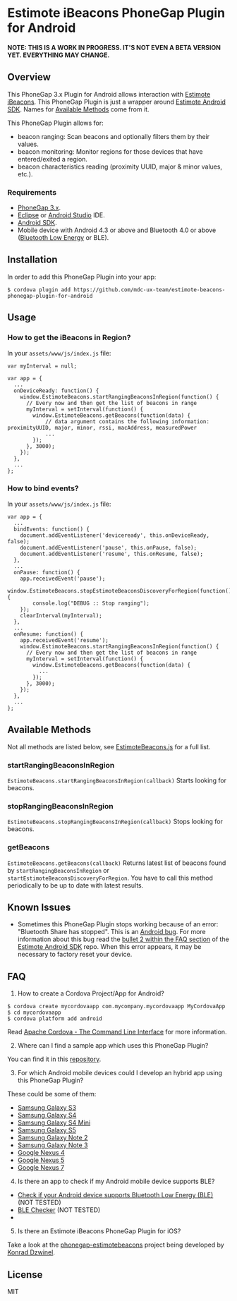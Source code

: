 # Estimote iBeacons PhoneGap Plugin for Android

**NOTE: THIS IS A WORK IN PROGRESS. IT'S NOT EVEN A BETA VERSION YET. EVERYTHING MAY CHANGE.**

## Overview

This PhoneGap 3.x Plugin for Android allows interaction with [Estimote iBeacons](http://estimote.com). This PhoneGap Plugin is just a wrapper around [Estimote Android SDK](https://github.com/Estimote/Android-SDK). Names for [Available Methods](#available-methods) come from it.

This PhoneGap Plugin allows for:
- beacon ranging: Scan beacons and optionally filters them by their values.
- beacon monitoring: Monitor regions for those devices that have entered/exited a region.
- beacon characteristics reading (proximity UUID, major & minor values, etc.).

### Requirements

- [PhoneGap 3.x](http://phonegap.com/install/).
- [Eclipse](https://www.eclipse.org/downloads/) or [Android Studio](http://developer.android.com/sdk/installing/studio.html) IDE.
- [Android SDK](http://developer.android.com/sdk).
- Mobile device with Android 4.3 or above and Bluetooth 4.0 or above ([Bluetooth Low Energy](http://en.wikipedia.org/wiki/Bluetooth_low_energy) or BLE).

## Installation

In order to add this PhoneGap Plugin into your app:
```
$ cordova plugin add https://github.com/mdc-ux-team/estimote-beacons-phonegap-plugin-for-android
```

## Usage

### How to get the iBeacons in Region?

In your `assets/www/js/index.js` file:

```
var myInterval = null;

var app = {
  ...
  onDeviceReady: function() {
    window.EstimoteBeacons.startRangingBeaconsInRegion(function() {
      // Every now and then get the list of beacons in range
      myInterval = setInterval(function() {
        window.EstimoteBeacons.getBeacons(function(data) {
            // data argument contains the following information: proximityUUID, major, minor, rssi, macAddress, measuredPower
            ...
        });
      }, 3000);
    });  
  },
  ...
};
```

### How to bind events?

In your `assets/www/js/index.js` file:

```
var app = {
  ...
  bindEvents: function() {
    document.addEventListener('deviceready', this.onDeviceReady, false);
    document.addEventListener('pause', this.onPause, false);
    document.addEventListener('resume', this.onResume, false);
  },
  ...
  onPause: function() {
    app.receivedEvent('pause');
    window.EstimoteBeacons.stopEstimoteBeaconsDiscoveryForRegion(function() {
        console.log("DEBUG :: Stop ranging");
    });
    clearInterval(myInterval);
  },
  ...
  onResume: function() {
    app.receivedEvent('resume');
    window.EstimoteBeacons.startRangingBeaconsInRegion(function() {
      // Every now and then get the list of beacons in range
      myInterval = setInterval(function() {
        window.EstimoteBeacons.getBeacons(function(data) {
          ...
        });
      }, 3000);
    });
  },
  ...
};
```

## Available Methods

Not all methods are listed below, see [EstimoteBeacons.js](https://github.com/mdc-ux-team/estimote-beacons-phonegap-plugin-for-android//blob/master/www/EstimoteBeacons.js) for a full list.

### startRangingBeaconsInRegion

`EstimoteBeacons.startRangingBeaconsInRegion(callback)` Starts looking for beacons.

### stopRangingBeaconsInRegion

`EstimoteBeacons.stopRangingBeaconsInRegion(callback)` Stops looking for beacons.

### getBeacons

`EstimoteBeacons.getBeacons(callback)` Returns latest list of beacons found by `startRangingBeaconsInRegion` or `startEstimoteBeaconsDiscoveryForRegion`. You have to call this method periodically to be up to date with latest results.

## Known Issues

- Sometimes this PhoneGap Plugin stops working because of an error: "Bluetooth Share has stopped". This is an [Android bug](https://code.google.com/p/android/issues/detail?id=67272). For more information about this bug read the [bullet 2 within the FAQ section](https://github.com/Estimote/Android-SDK#faq) of the [Estimote Android SDK](https://github.com/Estimote/Android-SDK) repo. When this error appears, it may be necessary to factory reset your device.

## FAQ

1. How to create a Cordova Project/App for Android?

  ```
  $ cordova create mycordovaapp com.mycompany.mycordovaapp MyCordovaApp
  $ cd mycordovaapp
  $ cordova platform add android
  ```
  
  Read [Apache Cordova - The Command Line Interface](http://cordova.apache.org/docs/en/3.4.0/guide_cli_index.md.html#The%20Command-Line%20Interface) for more information.

2. Where can I find a sample app which uses this PhoneGap Plugin?

  You can find it in this [repository](https://github.com/hugohabel/MyEstimoteDemoApp).

3. For which Android mobile devices could I develop an hybrid app using this PhoneGap Plugin?

  These could be some of them:
  - [Samsung Galaxy S3](http://www.samsung.com/global/galaxys3/)
  - [Samsung Galaxy S4](http://www.samsung.com/global/microsite/galaxys4/)
  - [Samsung Galaxy S4 Mini](http://www.samsung.com/global/microsite/galaxys4/)
  - [Samsung Galaxy S5](http://www.samsung.com/global/microsite/galaxys5/)
  - [Samsung Galaxy Note 2](http://www.samsung.com/galaxynote2/)
  - [Samsung Galaxy Note 3](http://www.samsung.com/us/guide-to-galaxy-smart-devices/galaxy-note-3.html)
  - [Google Nexus 4](http://www.google.com/intl/all/nexus/4/)
  - [Google Nexus 5](http://www.google.com/nexus/5/)
  - [Google Nexus 7](http://www.google.com/nexus/7/)

4. Is there an app to check if my Android mobile device supports BLE?

  - [Check if your Android device supports Bluetooth Low Energy (BLE)](http://weimenglee.blogspot.com/2013/10/check-if-your-android-device-supports.html) (NOT TESTED)
  - [BLE Checker](https://play.google.com/store/apps/details?id=com.magicalboy.btd) (NOT TESTED)
  - 

5. Is there an Estimote iBeacons PhoneGap Plugin for iOS?

  Take a look at the [phonegap-estimotebeacons](https://github.com/kdzwinel/phonegap-estimotebeacons) project being developed by [Konrad Dzwinel](https://github.com/kdzwinel). 

## License

MIT
